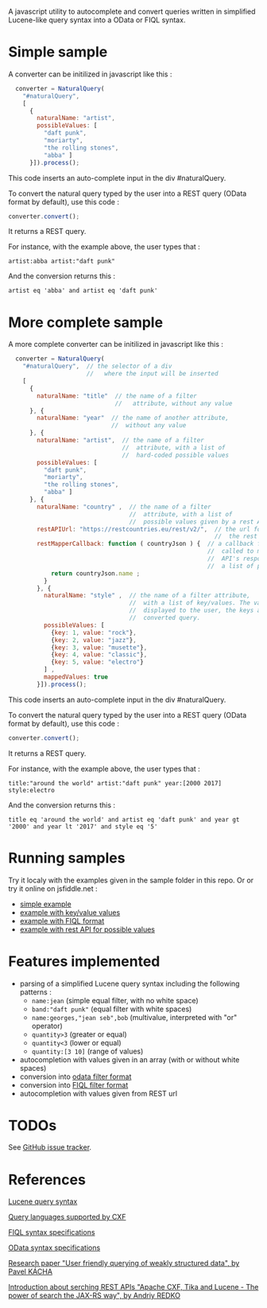 A  javascript utility to autocomplete and convert queries written in simplified Lucene-like query syntax into a OData or FIQL syntax.

# Simple sample

A converter can be initilized in javascript like this :

```javascript
  converter = NaturalQuery(
    "#naturalQuery",  
    [
      {
        naturalName: "artist",  
        possibleValues: [
          "daft punk",
          "moriarty",
          "the rolling stones",
          "abba" ]
      }]).process();
```
This code inserts an auto-complete input in the div #naturalQuery.

To convert the natural query typed by the user into a REST query (OData format by default), use this code :
```javascript
converter.convert();
```
It returns a REST query.

For instance, with the example above, the user types that :
```
artist:abba artist:"daft punk"
```
And the conversion returns this :
```
artist eq 'abba' and artist eq 'daft punk'
```

# More complete sample

A more complete converter can be initilized in javascript like this :

```javascript
  converter = NaturalQuery(
    "#naturalQuery",  // the selector of a div 
                      //   where the input will be inserted
    [
      {
        naturalName: "title"  // the name of a filter 
                              //   attribute, without any value
      }, {
        naturalName: "year"  // the name of another attribute, 
                             //  without any value
      }, {
        naturalName: "artist",  // the name of a filter 
                                //  attribute, with a list of 
                                //  hard-coded possible values
        possibleValues: [
          "daft punk",
          "moriarty",
          "the rolling stones",
          "abba" ]
      }, {
        naturalName: "country" ,  // the name of a filter 
                                  //  attribute, with a list of 
                                  //  possible values given by a rest API
        restAPIUrl: "https://restcountries.eu/rest/v2/",  // the url for 
                                                          //  the rest API
        restMapperCallback: function ( countryJson ) {  // a callback function 
                                                        //  called to map the 
                                                        //  API's response into 
                                                        //  a list of possible values
            return countryJson.name ;
		  }
        }, {
          naturalName: "style" ,  // the name of a filter attribute, 
                                  //  with a list of key/values. The values are 
                                  //  displayed to the user, the keys are used in the 
                                  //  converted query.
          possibleValues: [
            {key: 1, value: "rock"},
            {key: 2, value: "jazz"},
            {key: 3, value: "musette"},
            {key: 4, value: "classic"},
            {key: 5, value: "electro"}
          ] ,
          mappedValues: true
        }]).process();
```
This code inserts an auto-complete input in the div #naturalQuery.

To convert the natural query typed by the user into a REST query (OData format by default), use this code :
```javascript
converter.convert();
```
It returns a REST query.

For instance, with the example above, the user types that :
```
title:"around the world" artist:"daft punk" year:[2000 2017] style:electro
```
And the conversion returns this :
```
title eq 'around the world' and artist eq 'daft punk' and year gt '2000' and year lt '2017' and style eq '5'
```

# Running samples

Try it localy with the examples given in the sample folder in this repo.
Or or try it online on jsfiddle.net :
* [simple example](https://jsfiddle.net/benjaminpochat/z19b4nvo/)
* [example with key/value values](https://jsfiddle.net/benjaminpochat/qs9k2z9h/)
* [example with FIQL format](https://jsfiddle.net/benjaminpochat/eLa2th6x/)
* [example with rest API for possible values](https://jsfiddle.net/benjaminpochat/0kkdsbtw/)


# Features implemented

* parsing of a simplified Lucene query syntax including the following patterns :
	* `name:jean` (simple equal filter, with no white space) 
	* `band:"daft punk"` (equal filter with white spaces) 
	* `name:georges,"jean seb",bob` (multivalue, interpreted with "or" operator)
	* `quantity>3` (greater or equal)
	* `quantity<3` (lower or equal) 
	* `quantity:[3 10]` (range of values) 
* autocompletion with values given in an array (with or without white spaces)
* conversion into [odata filter format](http://docs.oasis-open.org/odata/odata/v4.0/cos01/part2-url-conventions/odata-v4.0-cos01-part2-url-conventions.html#_Toc372793792)
* conversion into [FIQL filter format](https://tools.ietf.org/html/draft-nottingham-atompub-fiql-00)
* autocompletion with values given from REST url

# TODOs

See [GitHub issue tracker](https://github.com/benjaminpochat/lucene-like-query-for-REST/issues).

# References

[Lucene query syntax](https://lucene.apache.org/core/3_5_0/queryparsersyntax.html)

[Query languages supported by CXF](https://cxf.apache.org/docs/jax-rs-search.html#JAX-RSSearch-SupportedQueryLanguages)

[FIQL syntax specifications](https://tools.ietf.org/html/draft-nottingham-atompub-fiql-00)

[OData syntax specifications](http://docs.oasis-open.org/odata/odata/v4.0/cos01/part2-url-conventions/odata-v4.0-cos01-part2-url-conventions.html#_Toc372793792)

[Research paper "User friendly querying  of weakly structured data", by Pavel KÁCHA](http://www.wseas.us/e-library/conferences/2012/Kos/COMCOM/COMCOM-48.pdf)

[Introduction about serching REST APIs "Apache CXF, Tika and Lucene - The power of search the JAX-RS way", by Andriy
REDKO](http://events.linuxfoundation.org/sites/events/files/slides/Apache%20CXF%2C%20Tika%20and%20Lucene.pdf)
</body>
</html>

